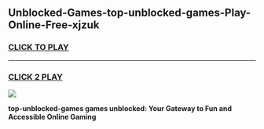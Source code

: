 
## Unblocked-Games-top-unblocked-games-Play-Online-Free-xjzuk
<h3>
<a href="https://premium76.site?title=top-unblocked-games&ref=26A">CLICK TO PLAY</a></h3>
<hr>

<h3>
<a href="https://premium76.site?title=top-unblocked-games&ref=26A">CLICK 2 PLAY</a>
  
</h3>

<a href="https://premium76.site?title=top-unblocked-games&ref=26A"><img src="https://clearcache.store/games.png"></a>


**top-unblocked-games games unblocked: Your Gateway to Fun and Accessible Online Gaming**
